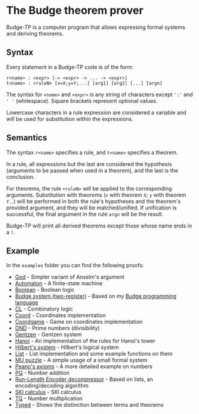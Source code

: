 # The Budge theorem prover

Budge-TP is a computer program that allows expressing formal systems and deriving theorems.

## Syntax

Every statement in a Budge-TP code is of the form:

```
r<name> : <expr> [-> <expr> -> ... -> <expr>]
t<name> : <ruleN> [x=X;y=Y;...] [arg1] [arg2] [...] [argn]
```

The syntax for `<name>` and `<expr>` is any string of characters except `':'` and `' '` (whitespace). Square brackets represent optional values.

Lowercase characters in a rule expression are considered a variable and will be used for substitution within the expressions.

## Semantics

The syntax `r<name>` specifies a rule, and `t<name>` specifies a theorem.

In a rule, all expressions but the last are considered the hypothesis (arguments to be passed when used in a theorem), and the last is the conclusion.

For theorems, the rule `<ruleN>` will be applied to the corresponding arguments. Substitution with theorems (`x` with theorem `X`; `y` with theorem `Y`...) will be performed in both the rule's hypotheses and the theorem's provided argument, and they will be matched/unified. If unification is successful, the final argument in the rule `argn` will be the result.

Budge-TP will print all derived theorems except those whose name ends in a `!`.

## Example

In the `examples` folder you can find the following proofs:

- [God](./examples/God.btp) - Simpler variant of Anselm's argument
- [Automaton](./examples/automaton.btp) - A finite-state machine
- [Boolean](./examples/boolean.btp) - Boolean logic
- [Budge system (two-register)](./examples/budge-pl.btp) - Based on my [Budge programming language](https://github.com/bor0/budge/tree/main/pl)
- [CL](./examples/cl.btp) - Combinatory logic
- [Coord](./examples/coord.btp) - Coordinates implementation
- [Coordgame](./examples/coordgame.btp) - Game on coordinates implementation
- [DND](./examples/dnd.btp) - Prime numbers (divisibility)
- [Gentzen](./examples/gentzen.btp) - Gentzen system
- [Hanoi](./examples/hanoi.btp) - An implementation of the rules for Hanoi's tower
- [Hilbert's system](./examples/hilbert.btp) - Hilbert's logical system
- [List](examples/list.btp) - List implementation and some example functions on them
- [MU puzzle](./examples/miu.btp) - A simple usage of a small formal system
- [Peano's axioms](./examples/peano.btp) - A more detailed example on numbers
- [PQ](./examples/pq.btp) - Number addition
- [Run-Length Encoder decompressor](./examples/rle.btp) - Based on lists, an encoding/decoding algorithm
- [SKI calculus](./examples/ski.btp) - SKI calculus
- [TQ](./examples/tq.btp) - Number multiplication
- [Typed](./examples/typed.btp) - Shows the distinction between terms and theorems
